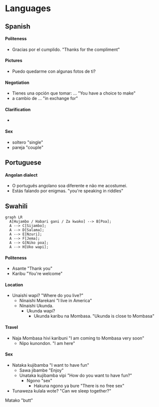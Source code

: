 # Languages

## Spanish

#### Politeness

- Gracias por el cumplido. "Thanks for the compliment"

#### Pictures

- Puedo quedarme con algunas fotos de ti?


#### Negotiation

- Tienes una opción que tomar: ... "You have a choice to make"
- a cambio de ... "in exchange for"


#### Clarification

- 

#### Sex

- soltero "single"
- pareja "couple"


## Portuguese

#### Angolan dialect

- O português angolano soa diferente e não me acostumei.
- Estás falando por enigmas. "you're speaking in riddles"


## Swahili

```mermaid
graph LR
  A[Hujambo / Habari gani / Za kwako] --> B[Poa];
  A --> C[Sijambo];
  A --> D[Salama];
  A --> E[Nzuri];
  A --> F[Jema];
  A --> G[Niko poa];
  A --> H[Uko wapi];
```
#### Politeness

- Asante "Thank you"
- Karibu "You're welcome"


#### Location

- Unaishi wapi? "Where do you live?"
  - Ninaishi Marekani "I live in America"
  - Ninaishi Ukunda.
    - Ukunda wapi?
      - Ukunda karibu na Mombasa. "Ukunda is close to Mombasa"

#### Travel

- Naja Mombasa hivi karibuni "I am coming to Mombasa very soon"
  - Nipo kunondon. "I am here"

#### Sex

- Nataka kujibamba "I want to have fun"
  - Sawa jibambe "Enjoy"
  - Unataka kujibamba vipi "How do you want to have fun?"
    - Ngono "sex"
      - Hakuna ngono ya bure "There is no free sex"
- Tunaweza kulala wote? "Can we sleep together?"

Matako "butt"